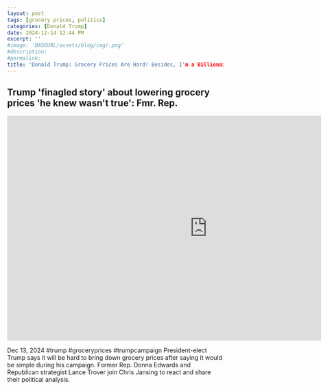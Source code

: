 ```yaml
---
layout: post
tags: [grocery prices, politics]
categories: [Donald Trump]
date: 2024-12-14 12:44 PM
excerpt: ''
#image: 'BASEURL/assets/blog/img/.png'
#description:
#permalink:
title: 'Donald Trump: Grocery Prices Are Hard! Besides, I'm a Billionaire; I Don’t Care!"
---
```



## Trump 'finagled story' about lowering grocery prices 'he knew wasn't true': Fmr. Rep.

<iframe width="932" height="524" src="https://www.youtube.com/embed/DzIJMjqKdwc" title="Trump &#39;finagled story&#39; about lowering grocery prices &#39;he knew wasn&#39;t true&#39;: Fmr. Rep." frameborder="0" allow="accelerometer; autoplay; clipboard-write; encrypted-media; gyroscope; picture-in-picture; web-share" referrerpolicy="strict-origin-when-cross-origin" allowfullscreen></iframe>

Dec 13, 2024  #trump #groceryprices #trumpcampaign
President-elect Trump says it will be hard to bring down grocery prices after saying it would be simple during his campaign. Former Rep. Donna Edwards and Republican strategist Lance Trover join Chris Jansing to react and share their political analysis.

